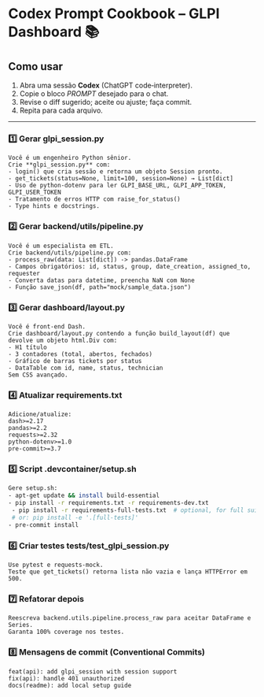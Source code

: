 # Codex Prompt Cookbook – GLPI Dashboard 📚

## Como usar

1. Abra uma sessão **Codex** (ChatGPT code‑interpreter).
2. Copie o bloco *PROMPT* desejado para o chat.
3. Revise o diff sugerido; aceite ou ajuste; faça commit.
4. Repita para cada arquivo.

---

### 1️⃣ Gerar **glpi_session.py**

```text
Você é um engenheiro Python sênior.
Crie **glpi_session.py** com:
- login() que cria sessão e retorna um objeto Session pronto.
- get_tickets(status=None, limit=100, session=None) → List[dict]
- Uso de python‑dotenv para ler GLPI_BASE_URL, GLPI_APP_TOKEN, GLPI_USER_TOKEN
- Tratamento de erros HTTP com raise_for_status()
- Type hints e docstrings.
```

### 2️⃣ Gerar **backend/utils/pipeline.py**

```text
Você é um especialista em ETL.
Crie backend/utils/pipeline.py com:
- process_raw(data: List[dict]) -> pandas.DataFrame
- Campos obrigatórios: id, status, group, date_creation, assigned_to, requester
- Converta datas para datetime, preencha NaN com None
- Função save_json(df, path="mock/sample_data.json")
```

### 3️⃣ Gerar **dashboard/layout.py**

```text
Você é front‑end Dash.
Crie dashboard/layout.py contendo a função build_layout(df) que devolve um objeto html.Div com:
- H1 título
- 3 contadores (total, abertos, fechados)
- Gráfico de barras tickets por status
- DataTable com id, name, status, technician
Sem CSS avançado.
```

### 4️⃣ Atualizar **requirements.txt**

```text
Adicione/atualize:
dash>=2.17
pandas>=2.2
requests>=2.32
python-dotenv>=1.0
pre-commit>=3.7
```

### 5️⃣ Script **.devcontainer/setup.sh**

```bash
Gere setup.sh:
- apt-get update && install build-essential
- pip install -r requirements.txt -r requirements-dev.txt
 - pip install -r requirements-full-tests.txt  # optional, for full suite
 # or: pip install -e '.[full-tests]'
- pre-commit install
```

### 6️⃣ Criar testes **tests/test_glpi_session.py**

```text
Use pytest e requests-mock.
Teste que get_tickets() retorna lista não vazia e lança HTTPError em 500.
```

### 7️⃣ Refatorar depois

```text
Reescreva backend.utils.pipeline.process_raw para aceitar DataFrame e Series.
Garanta 100% coverage nos testes.
```

### 8️⃣ Mensagens de commit (Conventional Commits)

```text
feat(api): add glpi_session with session support
fix(api): handle 401 unauthorized
docs(readme): add local setup guide
```
